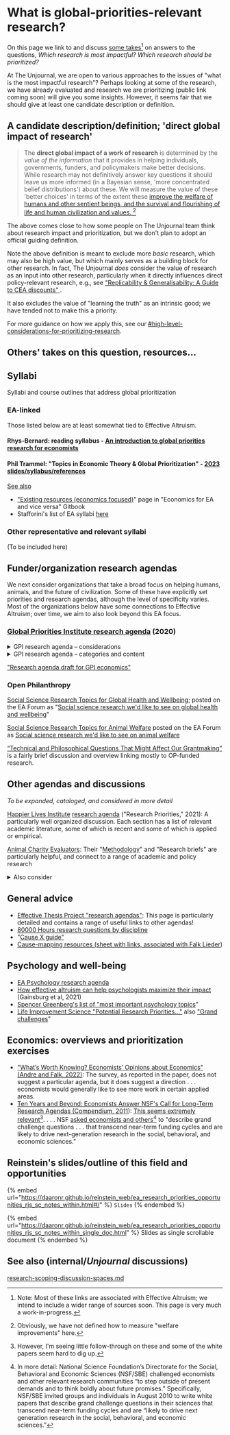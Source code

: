 # What is global-priorities-relevant research?

On this page we link to and discuss [some takes](#user-content-fn-1)[^1] on answers to the questions, _Which research is most impactful? Which research should be prioritized?_

At The Unjournal, we are open to various approaches to the issues of "what is the most impactful research"?  Perhaps looking at some of the research, we have already evaluated and research we are prioritizing (public link coming soon) will give you some insights. However, it seems fair that we should give at least one candidate description or definition.

## A candidate description/definition; 'direct global impact of research'

> The **direct global impact of a work of research**  is determined by the _value of the information_ that it provides in helping individuals, governments, funders, and policymakers make better decisions. While research may not definitively answer key questions it should leave us more informed (in a Bayesian sense, 'more concentrated belief distributions') about these. We will measure the value of these 'better choices' in terms of the extent these [improve the welfare of humans and other sentient beings, and the survival and flourishing of life and human civilization and values. ](#user-content-fn-2)[^2]

The above comes close to how some people on The Unjournal team think about research impact and prioritization, but we don't plan to adopt an official guiding definition.&#x20;

Note the above definition is meant to exclude more _basic_ research, which may also be high value, but which mainly serves as a building block for other research. In fact, The Unjournal _does_ consider the value of research as an input into other research, particularly when it directly influences direct policy-relevant  research, e.g., see ["Replicability & Generalisability: A Guide to CEA discounts" ](https://unjournal.pubpub.org/pub/evalsumtemplateapplied/release/1?readingCollection=02bc1831).

It also excludes the value of "learning the truth" as an intrinsic good; we have tended not to make this a priority.

For more guidance on how we apply this, see our [#high-level-considerations-for-prioritizing-research](policies-projects-evaluation-workflow/considering-projects/what-research-to-target.md#high-level-considerations-for-prioritizing-research "mention").

## Others' takes on this question, resources...&#x20;

## Syllabi

Syllabi and course outlines that address global prioritization

### EA-linked

Those listed below are at least somewhat tied to Effective Altruism.

#### Rhys-Bernard: reading syllabus - [An introduction to global priorities research for economists](https://forum.effectivealtruism.org/posts/dia3NcGCqLXhWmsaX/an-introduction-to-global-priorities-research-for-economists)

#### Phil Trammel: "Topics in Economic Theory & Global Prioritization" - [2023 slides/syllabus/references](https://docs.google.com/document/d/1f8AR\_iftjgwh8n182U-LxIutmNkTTXq4OBLlM4FOU\_I/edit)&#x20;

[See also ](https://globalimpact.gitbook.io/economics-for-ea-and-vice-versa/existing-resources-programs-examples)

* ["Existing resources (economics focused)](https://globalimpact.gitbook.io/economics-for-ea-and-vice-versa/existing-resources-programs-examples)" page in "Economics for EA and vice versa" Gitbook
* &#x20;Stafforini's list of EA syllabi [here](http://www.stafforini.com/blog/effective-altruism-syllabi)

### Other representative and relevant syllabi

(To be included here)

## **Funder/organization research agendas**

We next consider organizations that take a broad focus on helping humans, animals, and the future of civilization. Some of these have explicitly set priorities and research agendas, although the level of specificity varies. Most of the organizations below have some connections to Effective Altruism; over time, we aim to also look beyond this EA focus.

### [Global Priorities Institute research agenda](https://globalprioritiesinstitute.org/research-agenda-web-version/) (2020)

<details>

<summary>GPI research agenda – considerations</summary>

GPI focuses on _prioritization_ research—what to prioritize and why; how to make these decisions. They focus less on how to _implement_ improvements and interventions.

The agenda is divided into "The longtermism paradigm" and "General issues in global prioritisation."

The agenda focuses largely on formal theory (in philosophy, economics, and decision science) and, to a lesser extent., methodology. They aim to identify and inform "crucial considerations," and rarely focus on specific impact assessments.

Nonetheless, the agenda cites some empirical and directly policy-relevant work, and there are suggestions (e.g., from Eva Vivalt) that they might move more towards this in the future.

</details>

<details>

<summary>GPI research agenda – categories and content</summary>

Below, I (Reinstein) list the categories from GPI's 2020 agenda. I give a first-pass impression of the relevance of these categories for _The Unjournal_, in something like descending order (bold = most clearly relevant).

[**1. The longtermism paradigm**](https://globalprioritiesinstitute.org/research-agenda-web-version/#1\_The\_longtermism\_paradigm):tada:

_**More relevant to**_** The Unjournal:**

* _**"**_[_**Reducing and mitigating catastrophic risk**_](https://globalprioritiesinstitute.org/research-agenda-web-version/#13\_Reducing\_and\_mitigating\_catastrophic\_risk)_**"**_
* **"**[_**Economic growth, population growth, and inequality**_](https://globalprioritiesinstitute.org/research-agenda-web-version/#16\_Economic\_growth\_population\_growth\_and\_inequality)_**"**_
* "[Forecasting the long-term future](https://globalprioritiesinstitute.org/research-agenda-web-version/#18\_Forecasting\_the\_long-term\_future)"

_Less relevant to_ The Unjournal: "[Intergenerational governance](https://globalprioritiesinstitute.org/research-agenda-web-version/#15\_Intergenerational\_governance)", "[The value of the future of humanity](https://globalprioritiesinstitute.org/research-agenda-web-version/#12\_The\_value\_of\_the\_future\_of\_humanity)", "[Articulation and evaluation of longtermism](https://globalprioritiesinstitute.org/research-agenda-web-version/#11\_Articulation\_and\_evaluation\_of\_longtermism)", "[Other ways of leveraging the size of the future](https://globalprioritiesinstitute.org/research-agenda-web-version/#14\_Other\_ways\_of\_leveraging\_the\_size\_of\_the\_future)", "[Moral uncertainty for longtermists](https://globalprioritiesinstitute.org/research-agenda-web-version/#17\_Moral\_uncertainty\_for\_longtermists)"

[**2. General issues in global prioritisation**](https://globalprioritiesinstitute.org/research-agenda-web-version/#2\_General\_issues\_in\_global\_prioritisation)

_**More relevant to**_** The Unjournal:**

* [**Distributions of cost-effectiveness**](https://globalprioritiesinstitute.org/research-agenda-web-version/#25\_Distributions\_of\_cost-effectiveness)
* [Institutions](https://globalprioritiesinstitute.org/research-agenda-web-version/#28\_Institutions)
* [Optimal timing and discounting](https://globalprioritiesinstitute.org/research-agenda-web-version/#23\_Optimal\_timing\_and\_discounting)
* [Diversification and hedging](https://globalprioritiesinstitute.org/research-agenda-web-version/#24\_Diversification\_and\_hedging)
* [Modelling altruism](https://globalprioritiesinstitute.org/research-agenda-web-version/#26\_Modelling\_altruism)
* [Altruistic coordination](https://globalprioritiesinstitute.org/research-agenda-web-version/#27\_Altruistic\_coordination)

Less relevant:[ Decision-theoretic issues](https://globalprioritiesinstitute.org/research-agenda-web-version/#21\_Decision-theoretic\_issues), [Epistemological issues](https://globalprioritiesinstitute.org/research-agenda-web-version/#22\_Epistemological\_issues)

</details>

["Research agenda draft for GPI economics"](https://globalprioritiesinstitute.org/wp-content/uploads/Economics-research-agenda-draft.pdf)



### Open Philanthropy&#x20;

[Social Science Research Topics for Global Health and Wellbeing](https://www.openphilanthropy.org/research/social-science-research-topics-for-global-health-and-wellbeing/); posted on the EA Forum as "[Social science research we'd like to see on global health and wellbeing](https://forum.effectivealtruism.org/posts/3Y7c7MXf3BzgruTWv/social-science-research-we-d-like-to-see-on-global-health)"

[Social Science Research Topics for Animal Welfare](https://www.openphilanthropy.org/research/social-science-research-topics-for-animal-welfare/) posted on the EA Forum as [Social science research we'd like to see on animal welfare](https://forum.effectivealtruism.org/posts/QyXcTAhzcQeLDckGL/social-science-research-we-d-like-to-see-on-animal-welfare)

&#x20;[“Technical and Philosophical Questions That Might Affect Our Grantmaking”](https://www.openphilanthropy.org/blog/technical-and-philosophical-questions-might-affect-our-grantmaking) is a fairly brief discussion and overview linking mostly to OP-funded research.



## Other agendas and discussions

_To be expanded, cataloged, and considered in more detail_

[Happier Lives Institute](https://www.happierlivesinstitute.org/research-agenda.html) [research agenda](https://www.happierlivesinstitute.org/research-agenda.html) ("Research Priorities," 2021): A particularly well organized discussion. Each section has a list of relevant academic literature, some of which is recent and some of which is applied or empirical.

[Animal Charity Evaluators](https://animalcharityevaluators.org/research/): Their "[Methodology](https://animalcharityevaluators.org/research/methodology/)" and "Research briefs" are particularly helpful, and connect to a range of academic and policy research



<details>

<summary>Also consider</summary>

[Giving What We Can's "high-impact causes"](https://www.givingwhatwecan.org/cause-areas): simple discussions of the cause they prioritize, backed by numbers and links/citations

[Rethink Priorities 2021 strategy (forum post)](https://forum.effectivealtruism.org/posts/33AnPajNYmNrdXQbj/rethink-priorities-2020-impact-and-2021-strategy): Some directional suggestions in the "Our current plans" section under "Our research going forward is expected to focus on:"

[UNICEF strategic plan](https://www.unicef.org/reports/unicef-strategic-plan-2022-2025): Not easy to link to research; they have a large number of priorities, goals, and principles; see infographic: <img src=".gitbook/assets/image (12).png" alt="" data-size="line">

[Centre for Exploratory Altruism Research:](https://exploratory-altruism.org/) Their "[Findings](https://exploratory-altruism.org/research-findings/)" page considering relative cost-effectiveness; generally a shallow review/BOTEC spreadsheet approach. "CEARCH attempts to identify a cause’s _marginal expected value (MEV)_."&#x20;

</details>

## **General advice**

* [Effective Thesis Project "research agendas"](https://effectivethesis.org/research-agendas/): This page is particularly detailed and contains a range of useful links to other agendas!
* [80000 Hours research questions by discipline](https://80000hours.org/articles/research-questions-by-discipline/)
* "[Cause X guide"](https://forum.effectivealtruism.org/posts/kFmFLcdSFKo2GFJkc/cause-x-guide)
* [Cause-mapping resources (sheet with links, associated with Falk Lieder](https://docs.google.com/spreadsheets/d/1b8Tw0OpyTSh-qbW6yAD93asrI1nEwc2\_GseJRlh-kJM/edit#gid=460638401))

## **Psychology and well-being**

* [EA Psychology research agenda](https://www.eapsychology.org/research-agenda)
* [How effective altruism can help psychologists maximize their impact](https://psyarxiv.com/8dw59/) (Gainsburg et al, 2021)
* [Spencer Greenberg's list of "most important psychology topics](https://docs.google.com/spreadsheets/d/1cIreVxInZh9a6rWq2Qc-HRzp5UE1oL1ZUiQVD1ZsUec/edit#gid=0)"
* [Life Improvement Science "Potential Research Priorities..."](https://www.life-improvement.science/research-priorities/promising-questions) also ["Grand challenges](https://www.life-improvement.science/research-priorities/gcmain)"

## Economics: overviews and prioritization exercises

* ["What’s Worth Knowing? Economists’ Opinions about Economics" (Andre and Falk, 2022)](https://www.briq-institute.org/files/whats-worth-knowing.pdf): The survey, as reported in the paper, does not suggest a particular agenda, but it does suggest a direction . . . economists would generally like to see more work in certain applied areas.&#x20;
* [Ten Years and Beyond: Economists Answer NSF's Call for Long-Term Research Agendas (Compendium, 2011](https://papers.ssrn.com/sol3/papers.cfm?abstract\_id=1886598)): [This seems extremely relevant](#user-content-fn-3)[^3]. . . . NSF [asked economists and others](#user-content-fn-4)[^4] to "describe grand challenge questions . . . that transcend near-term funding cycles and are likely to drive next-generation research in the social, behavioral, and economic sciences.”&#x20;

## Reinstein's slides/outline of this field and opportunities

{% embed url="https://daaronr.github.io/reinstein_web/ea_research_priorities_opportunities_rjs_sc_notes_within.html#/" %}
`Slides`
{% endembed %}

{% embed url="https://daaronr.github.io/reinstein_web/ea_research_priorities_opportunities_rjs_sc_notes_within_single_doc.html" %}
Slides as single scrollable document
{% endembed %}



## See also (internal/_Unjournal_ discussions)

[research-scoping-discussion-spaces.md](management-tech-details-discussion/research-scoping-discussion-spaces.md "mention")





[^1]: Note: Most of these links are associated with Effective Altruism; we intend to include a wider range of sources soon. This page is very much a work-in-progress.

[^2]: Obviously, we have not defined how to measure "welfare improvements"  here.



[^3]: However, I'm seeing little follow-through on these and some of the white papers seem hard to dig up.



[^4]: In more detail: National Science Foundation’s Directorate for the Social, Behavioral and Economic Sciences (NSF/SBE) challenged economists and other relevant research communities “to step outside of present demands and to think boldly about future promises.” Specifically, NSF/SBE invited groups and individuals in August 2010 to write white papers that describe grand challenge questions in their sciences that transcend near-term funding cycles and are “likely to drive next generation research in the social, behavioral, and economic sciences.”
